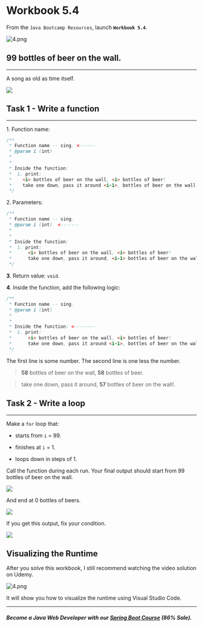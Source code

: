 # Workbook 5.4

From the `Java Bootcamp Resources`, launch **`Workbook 5.4`**.

![4.png](https://firebasestorage.googleapis.com/v0/b/learnthepart-75aed.appspot.com/o/images%2Fe0e3d7c4-44c7-44bd-a4c4-0a6773ba0502?alt=media&token=a6d3a76c-1fa0-4a5c-8322-bf61f4de5f88)

## 99 bottles of beer on the wall.
-------------------------------

A song as old as time itself.

![](https://firebasestorage.googleapis.com/v0/b/learnthepart-75aed.appspot.com/o/images%2F4310f3dc-8c5d-4680-a0d1-80a365235010?alt=media&token=e8e8e814-8616-4607-9ef3-99140642e7e7)

## Task 1 - Write a function
-------------------------

1\. Function name:

```java
/**
 * Function name -- sing. <------
 * @param i (int)
 *
 *
 * Inside the function:
 *  1. print:
 *    <i> bottles of beer on the wall, <i> bottles of beer!
 *    take one down, pass it around <i-1>, bottles of beer on the wall!
 */
```

2\. Parameters:

```java
/**
 * Function name -- sing.
 * @param i (int)  <-------
 *
 *
 * Inside the function:
 *  1. print:
 *      <i> bottles of beer on the wall, <i> bottles of beer!
 *      take one down, pass it around, <i-1> bottles of beer on the wall!
 */
```

**3**. Return value: `void`.

**4**. Inside the function, add the following logic:

```java
/**
 * Function name -- sing.
 * @param i (int)
 *
 *
 * Inside the function: <--------
 *  1. print:
 *      <i> bottles of beer on the wall, <i> bottles of beer!
 *      take one down, pass it around <i-1>, bottles of beer on the wall!
 */
```
The first line is some number. The second line is one less the number.

> **58** bottles of beer on the wall, **58** bottles of beer.

> take one down, pass it around, **57** bottles of beer on the wall!.

## Task 2 - Write a loop
---------------------

Make a `for` loop that:

-  starts from `i` = 99.

-  finishes at `i` = 1.

-  loops down in steps of 1.

Call the function during each run. Your final output should start from 99 bottles of beer on the wall.

![](https://firebasestorage.googleapis.com/v0/b/learnthepart-75aed.appspot.com/o/images%2F05a1fc52-0871-45a1-9527-de11745b813c?alt=media&token=731e5fad-e2f0-4262-bf86-e423cd51625a)

And end at 0 bottles of beers.

![](https://firebasestorage.googleapis.com/v0/b/learnthepart-75aed.appspot.com/o/images%2F1967e43b-dd29-4834-9d3f-906ffb870736?alt=media&token=6f6a3cdc-edd5-4558-8b4e-bb5fab883d3f)

If you get this output, fix your condition.

![](https://firebasestorage.googleapis.com/v0/b/learnthepart-75aed.appspot.com/o/images%2F6b9e9fa5-bc12-432f-812d-d84e5764c9e8?alt=media&token=22e8fa3a-704a-4c87-a83a-39f12f452c9f)

## Visualizing the Runtime

After you solve this workbook, I still recommend watching the video solution on Udemy.

![4.png](https://firebasestorage.googleapis.com/v0/b/learnthepart-75aed.appspot.com/o/images%2Fb84b4db7-6fe8-4639-b3d0-cce5b61ed194?alt=media&token=ea0c2754-2caa-443f-bdb9-20cc1f4c7a99)

It will show you how to visualize the runtime using Visual Studio Code.

----------
##### Become a Java Web Developer with our [Spring Boot Course](https://udemy-redirect-app.herokuapp.com/spring) (86% Sale).
